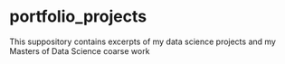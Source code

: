 # portfolio_projects
This suppository contains excerpts of my data science projects and my Masters of Data Science coarse work
